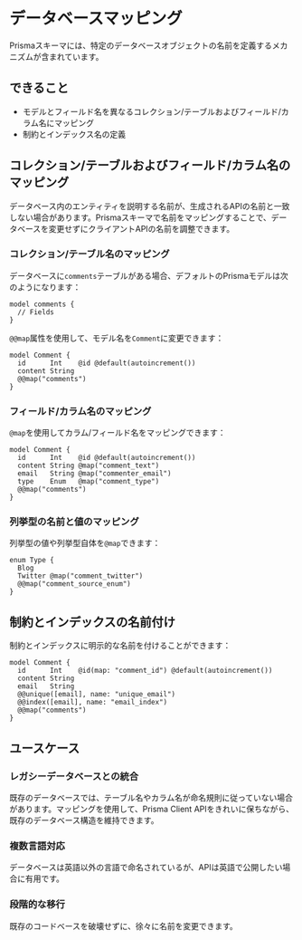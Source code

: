 # データベースマッピング

Prismaスキーマには、特定のデータベースオブジェクトの名前を定義するメカニズムが含まれています。

## できること

- モデルとフィールド名を異なるコレクション/テーブルおよびフィールド/カラム名にマッピング
- 制約とインデックス名の定義

## コレクション/テーブルおよびフィールド/カラム名のマッピング

データベース内のエンティティを説明する名前が、生成されるAPIの名前と一致しない場合があります。Prismaスキーマで名前をマッピングすることで、データベースを変更せずにクライアントAPIの名前を調整できます。

### コレクション/テーブル名のマッピング

データベースに`comments`テーブルがある場合、デフォルトのPrismaモデルは次のようになります：

```prisma
model comments {
  // Fields
}
```

`@@map`属性を使用して、モデル名を`Comment`に変更できます：

```prisma
model Comment {
  id      Int    @id @default(autoincrement())
  content String
  @@map("comments")
}
```

### フィールド/カラム名のマッピング

`@map`を使用してカラム/フィールド名をマッピングできます：

```prisma
model Comment {
  id      Int    @id @default(autoincrement())
  content String @map("comment_text")
  email   String @map("commenter_email")
  type    Enum   @map("comment_type")
  @@map("comments")
}
```

### 列挙型の名前と値のマッピング

列挙型の値や列挙型自体を`@map`できます：

```prisma
enum Type {
  Blog
  Twitter @map("comment_twitter")
  @@map("comment_source_enum")
}
```

## 制約とインデックスの名前付け

制約とインデックスに明示的な名前を付けることができます：

```prisma
model Comment {
  id      Int    @id(map: "comment_id") @default(autoincrement())
  content String
  email   String
  @@unique([email], name: "unique_email")
  @@index([email], name: "email_index")
  @@map("comments")
}
```

## ユースケース

### レガシーデータベースとの統合

既存のデータベースでは、テーブル名やカラム名が命名規則に従っていない場合があります。マッピングを使用して、Prisma Client APIをきれいに保ちながら、既存のデータベース構造を維持できます。

### 複数言語対応

データベースは英語以外の言語で命名されているが、APIは英語で公開したい場合に有用です。

### 段階的な移行

既存のコードベースを破壊せずに、徐々に名前を変更できます。
